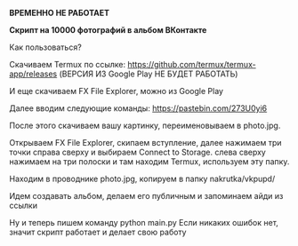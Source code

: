 **ВРЕМЕННО НЕ РАБОТАЕТ**

**Скрипт на 10000 фотографий в альбом ВКонтакте**

Как пользоваться?

Скачиваем Termux по ссылке: https://github.com/termux/termux-app/releases (ВЕРСИЯ ИЗ Google Play НЕ БУДЕТ РАБОТАТЬ)

И еще скачиваем FX File Explorer, можно из Google Play

Далее вводим следующие команды:
https://pastebin.com/273U0yi6

После этого скачиваем вашу картинку, переименовываем в photo.jpg.

Открываем FX File Explorer, скипаем вступление, далее нажимаем три точки справа сверху и выбираем Connect to Storage. слева сверху нажимаем на три полоски и там находим Termux, используем эту папку.

Находим в проводнике photo.jpg, копируем в папку nakrutka/vkpupd/ 

Идем создавать альбом, делаем его публичным и запоминаем айди из ссылки

Ну и теперь пишем команду
python main.py
Если никаких ошибок нет, значит скрипт работает и делает свою работу
